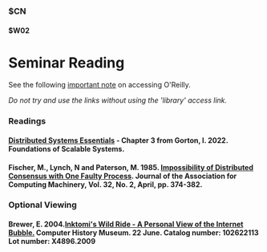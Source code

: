 ### $CN
#### $W02

# Seminar Reading

See the following [important note]($OR) on accessing O'Reilly.

*Do not try and use the links without using the 'library' access link.*

### Readings

#### [Distributed Systems Essentials](https://learning.oreilly.com/library/view/foundations-of-scalable/9781098106058/ch03.html) - Chapter 3 from Gorton, I. 2022. Foundations of Scalable Systems.

#### Fischer, M., Lynch, N and Paterson, M. 1985. [Impossibility of Distributed Consensus with One Faulty Process](https://groups.csail.mit.edu/tds/papers/Lynch/jacm85.pdf). Journal of the Association for Computing Machinery, Vol. 32, No. 2, April, pp. 374-382. 

### Optional Viewing

#### Brewer, E. 2004.[Inktomi's Wild Ride - A Personal View of the Internet Bubble.](https://www.youtube.com/watch?v=E91oEn1bnXM) Computer History Museum. 22 June. Catalog number: 102622113 Lot number: X4896.2009